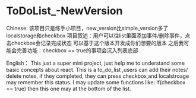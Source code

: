 # ToDoList_-NewVersion
Chinese:
	该项目只是练手小项目，new_version比simple_version多了localstorage和checkbox
	项目叙述：用户可以往list里面添加事件/删除事件，点击checkbox会记录完成状态
	可以基于这个版本开发成你们想要的版本
	之后我可能会完善功能：checkbox == true的事项会沉入列表底部

English：
	This just a super mini project, just help me to understand some basic concepts about react.
	This is a to_do_list ,users can add their notes/ delete notes, if they completed, they can press checkbox,and localstroage may remember this status.
	I may update some functions like: if(checkbox == true) then this one may at the bottom of the list.
